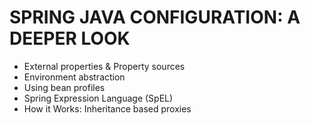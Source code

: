 # SPRING JAVA CONFIGURATION: A DEEPER LOOK

- External properties & Property sources
- Environment abstraction
- Using bean profiles
- Spring Expression Language (SpEL)
- How it Works: Inheritance based proxies


